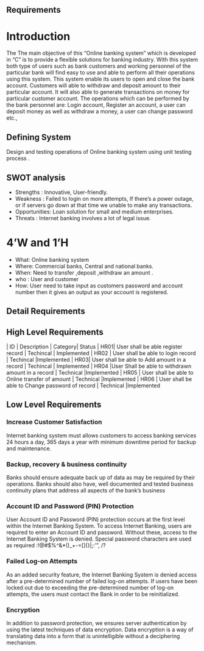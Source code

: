  ## Requirements
# Introduction
The The main objective of this “Online banking system” which is developed in “C” is to provide a flexible solutions for banking industry. With this system both type of users such as bank customers and working personnel of the particular bank will find easy to use and able to perform all their operations using this system. This system enable its users to open and close the bank account. Customers will able to withdraw and deposit amount to their particular account. It will also able to generate transactions on money for particular customer account.
The operations which can be performed by the bank personnel are: 
Login account, Register an account, a user can deposit money as well as withdraw a money, a user can change password etc.,
## Defining System 
Design and testing operations of Online banking system using unit testing  process .
## SWOT analysis
* Strengths    :      Innovative, User-friendly.
* Weakness     :      Failed to login on more attempts, If there’s a power outage, or if servers go down at that time we unable to make any transactions.
* Opportunities:      Loan solution for small and medium enterprises.
* Threats      :      Internet banking involves a lot of legal issue.
# 4’W and 1’H
*  What:    Online banking system
* Where:    Commercial banks, Central and national banks.
*  When:    Need to transfer ,deposit ,withdraw an amount .
*  who :    User and customer
*   How:    User need to take input as customers password and account number then it gives  an output as your account is registered.
## Detail Requirements
## High Level Requirements
|   ID	|      Description	                            |              Category|	   Status
| HR01|	 User shall be able register record	          |            Techincal	| Implemented
| HR02	| User shall be able to login record	           |           Techincal 	|Implemented
| HR03|	 User shall be able to Add amount in a record	   |         Techincal	 | Implemented
| HR04	|User Shall be able to withdrawn amount in a record |	     	Technical	 |Implemented
| HR05	| User shall be able to Online transfer of amount    |      Technical	 |Implemented
| HR06	| User shall be able to Change password of record     |     Technical  |Implemented

## Low Level Requirements
### Increase Customer Satisfaction
 Internet banking system must allows customers to access banking services 24 hours a day, 365 days a year with minimum downtime period for backup and maintenance.
### Backup, recovery & business continuity
 Banks should ensure adequate back up of data as may be required by their operations. Banks should also have, well documented and tested business continuity plans that address all aspects of the bank’s business 
### Account ID and Password (PIN) Protection 
User Account ID and Password (PIN) protection occurs at the first level within the Internet Banking System. To access Internet Banking, users are required to enter an Account ID and password. Without these, access to the Internet Banking System is denied. Special password characters are used as required :!@#$%^&*()_+-=[]{}|\;:’”, /?
### Failed Log-on Attempts 
As an added security feature, the Internet Banking System is denied access after a pre-determined number of failed log-on attempts. If users have been locked out due to exceeding the pre-determined number of log-on attempts, the users must contact the Bank in order to be reinitialized. 
### Encryption 
In addition to password protection, we ensures server authentication by using the latest techniques of data encryption. Data encryption is a way of translating data into a form that is unintelligible without a deciphering mechanism.
                                          

